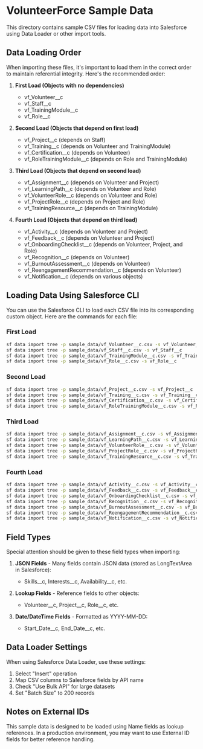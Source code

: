 # VolunteerForce Sample Data

This directory contains sample CSV files for loading data into Salesforce using Data Loader or other import tools.

## Data Loading Order

When importing these files, it's important to load them in the correct order to maintain referential integrity. Here's the recommended order:

1. **First Load (Objects with no dependencies)**
   - vf_Volunteer__c
   - vf_Staff__c
   - vf_TrainingModule__c
   - vf_Role__c

2. **Second Load (Objects that depend on first load)**
   - vf_Project__c (depends on Staff)
   - vf_Training__c (depends on Volunteer and TrainingModule)
   - vf_Certification__c (depends on Volunteer)
   - vf_RoleTrainingModule__c (depends on Role and TrainingModule)

3. **Third Load (Objects that depend on second load)**
   - vf_Assignment__c (depends on Volunteer and Project)
   - vf_LearningPath__c (depends on Volunteer and Role)
   - vf_VolunteerRole__c (depends on Volunteer and Role)
   - vf_ProjectRole__c (depends on Project and Role)
   - vf_TrainingResource__c (depends on TrainingModule)

4. **Fourth Load (Objects that depend on third load)**
   - vf_Activity__c (depends on Volunteer and Project)
   - vf_Feedback__c (depends on Volunteer and Project)
   - vf_OnboardingChecklist__c (depends on Volunteer, Project, and Role)
   - vf_Recognition__c (depends on Volunteer)
   - vf_BurnoutAssessment__c (depends on Volunteer)
   - vf_ReengagementRecommendation__c (depends on Volunteer)
   - vf_Notification__c (depends on various objects)

## Loading Data Using Salesforce CLI

You can use the Salesforce CLI to load each CSV file into its corresponding custom object. Here are the commands for each file:

### First Load
```bash
sf data import tree -p sample_data/vf_Volunteer__c.csv -s vf_Volunteer__c
sf data import tree -p sample_data/vf_Staff__c.csv -s vf_Staff__c
sf data import tree -p sample_data/vf_TrainingModule__c.csv -s vf_TrainingModule__c
sf data import tree -p sample_data/vf_Role__c.csv -s vf_Role__c
```

### Second Load
```bash
sf data import tree -p sample_data/vf_Project__c.csv -s vf_Project__c
sf data import tree -p sample_data/vf_Training__c.csv -s vf_Training__c
sf data import tree -p sample_data/vf_Certification__c.csv -s vf_Certification__c
sf data import tree -p sample_data/vf_RoleTrainingModule__c.csv -s vf_RoleTrainingModule__c
```

### Third Load
```bash
sf data import tree -p sample_data/vf_Assignment__c.csv -s vf_Assignment__c
sf data import tree -p sample_data/vf_LearningPath__c.csv -s vf_LearningPath__c
sf data import tree -p sample_data/vf_VolunteerRole__c.csv -s vf_VolunteerRole__c
sf data import tree -p sample_data/vf_ProjectRole__c.csv -s vf_ProjectRole__c
sf data import tree -p sample_data/vf_TrainingResource__c.csv -s vf_TrainingResource__c
```

### Fourth Load
```bash
sf data import tree -p sample_data/vf_Activity__c.csv -s vf_Activity__c
sf data import tree -p sample_data/vf_Feedback__c.csv -s vf_Feedback__c
sf data import tree -p sample_data/vf_OnboardingChecklist__c.csv -s vf_OnboardingChecklist__c
sf data import tree -p sample_data/vf_Recognition__c.csv -s vf_Recognition__c
sf data import tree -p sample_data/vf_BurnoutAssessment__c.csv -s vf_BurnoutAssessment__c
sf data import tree -p sample_data/vf_ReengagementRecommendation__c.csv -s vf_ReengagementRecommendation__c
sf data import tree -p sample_data/vf_Notification__c.csv -s vf_Notification__c
```

## Field Types

Special attention should be given to these field types when importing:

1. **JSON Fields** - Many fields contain JSON data (stored as LongTextArea in Salesforce):
   - Skills__c, Interests__c, Availability__c, etc.
   
2. **Lookup Fields** - Reference fields to other objects:
   - Volunteer__c, Project__c, Role__c, etc.
   
3. **Date/DateTime Fields** - Formatted as YYYY-MM-DD:
   - Start_Date__c, End_Date__c, etc.

## Data Loader Settings

When using Salesforce Data Loader, use these settings:

1. Select "Insert" operation
2. Map CSV columns to Salesforce fields by API name
3. Check "Use Bulk API" for large datasets
4. Set "Batch Size" to 200 records

## Notes on External IDs

This sample data is designed to be loaded using Name fields as lookup references. In a production environment, you may want to use External ID fields for better reference handling.